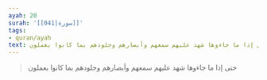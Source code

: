 ```yaml
---
ayah: 20
surah: '[[041|سورة]]'
tags:
- quran/ayah
text: حتى إذا ما جاءوها شهد عليهم سمعهم وأبصارهم وجلودهم بما كانوا يعملون
---
```

> حتى إذا ما جاءوها شهد عليهم سمعهم وأبصارهم وجلودهم بما كانوا يعملون
